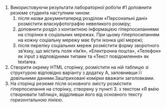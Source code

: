 1. Використовуючи результати лабораторної роботи #1 доповнити резюме студента наступним чином:
   1. після назви документаперед розділом «Персональні дані» розмістити власнуфотографію невеликого розміру;
   2. доповнити розділ з контактною інформацією гіперпосиланнями на сторінки в соціальних мережах. При цьому гіперпосиланням на кожну соціальну мережу має бути іконка цієї мережі;
   3. після переліку соціальних мереж розмістити форму зворотного зв’язку, що містить поля «Ім’я», «Електронна пошта», «Телефон» як input з відповідними типами та «Текст повідомлення» як textarea.
2. Створити окрему HTML сторінку, розмістити на ній таблицю зі структурою відповідно варіанту з додатку А, заповнивши її довільними даними.Заштриховані комірки вважати заголовками.
3. На сторінці резюме після основного змісту розмістити гіперпосилання на сторінку, створену у пункті 3. з текстом «Я вмію створювати таблиці», відділивши його від основного тексту горизонтальною лінією.
